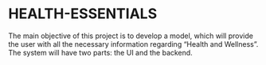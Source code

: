 # HEALTH-ESSENTIALS

The main objective of this project is to develop a model, which will provide the user with all the necessary information regarding “Health and Wellness”. The system will have two parts: the UI and the backend. 

